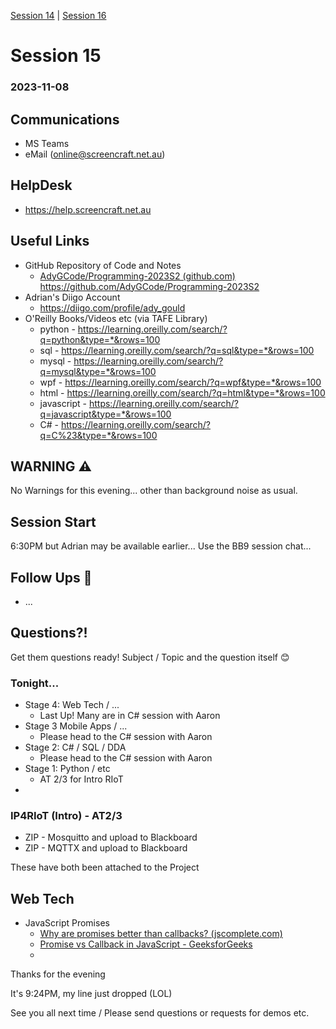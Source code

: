 [Session 14](../session_14/OSS-14-Programming.md) | [Session 16](../session_16/OSS-16-Programming.md)

# Session 15 
### 2023-11-08

## Communications
- MS Teams
- eMail (online@screencraft.net.au)
## HelpDesk
- https://help.screencraft.net.au
## Useful Links
- GitHub Repository of Code and Notes
	- [AdyGCode/Programming-2023S2 (github.com)](https://github.com/AdyGCode/Programming-2023S2)
	  https://github.com/AdyGCode/Programming-2023S2
- Adrian's Diigo Account 
  - https://diigo.com/profile/ady_gould
- O'Reilly Books/Videos etc (via TAFE Library)
  - python -  https://learning.oreilly.com/search/?q=python&type=*&rows=100
  - sql -  https://learning.oreilly.com/search/?q=sql&type=*&rows=100
  - mysql -  https://learning.oreilly.com/search/?q=mysql&type=*&rows=100
  - wpf -  https://learning.oreilly.com/search/?q=wpf&type=*&rows=100
  - html -  https://learning.oreilly.com/search/?q=html&type=*&rows=100
  - javascript -  https://learning.oreilly.com/search/?q=javascript&type=*&rows=100
  - C# -  https://learning.oreilly.com/search/?q=C%23&type=*&rows=100


## WARNING ⚠️
No Warnings for this evening... other than background noise as usual.

## Session Start
6:30PM but Adrian may be available earlier...
Use the BB9 session chat...
## Follow Ups 🦷
- ...
## Questions?!
Get them questions ready!
Subject / Topic and the question itself 😊


### Tonight...
- Stage 4: Web Tech / ... 
	- Last Up! Many are in C# session with Aaron
- Stage 3 Mobile Apps / ...
	- Please head to the C# session with Aaron
- Stage 2: C# / SQL / DDA
	- Please head to the C# session with Aaron 
- Stage 1: Python / etc
	- AT 2/3 for Intro RIoT
- 


### IP4RIoT (Intro) - AT2/3
- ZIP - Mosquitto and upload to Blackboard
- ZIP - MQTTX and upload to Blackboard

These have both been attached to the Project


## Web Tech 
- JavaScript Promises
	- [Why are promises better than callbacks? (jscomplete.com)](https://jscomplete.com/learn/the-difference-between-callbacks-and-promises)
	- [Promise vs Callback in JavaScript - GeeksforGeeks](https://www.geeksforgeeks.org/promise-vs-callback-in-javascript/)
	- 



Thanks for the evening

It's 9:24PM, my line just dropped (LOL)

See you all next time / Please send questions or requests for demos etc.
